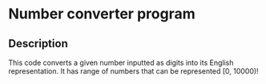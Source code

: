 # Number converter program
## Description
This code converts a given number inputted as digits into its English representation. It has 
range of numbers that can be represented [0, 10000)!
